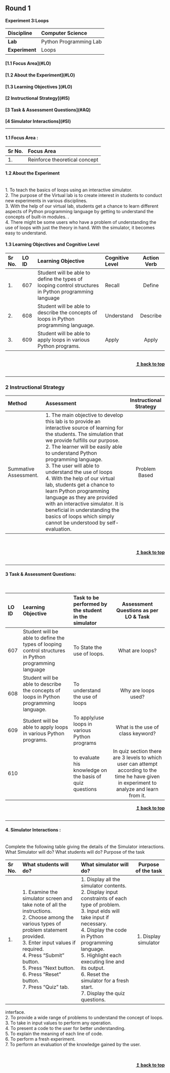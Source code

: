 ## Round 1

<p align="center">

<b> Experiment 3:Loops </b> <a name="top"></a> <br>


</p>

| <b>Discipline      | </b> Computer Science  |
| :----------------- | :--------------------- |
| <b> Lab</b>        | Python Programming Lab |
| <b> Experiment</b> | Loops                  |

<h4> [1.1 Focus Area](#LO)
<h4> [1.2 About the Experiment](#LO)
<h4> [1.3 Learning Objectives ](#LO)
<h4> [2 Instructional Strategy](#IS)
<h4> [3 Task & Assessment Questions](#AQ)
<h4> [4 Simulator Interactions](#SI)
<hr>

<a name="LO"></a>

#### 1.1 Focus Area : 
Sr No. |  Focus Area
:--|:--|
1. | Reinforce theoretical concept


#### 1.2 About the Experiment

<br/>1. To teach the basics of loops using an interactive simulator.
<br/>2. The purpose of the Virtual lab is to create interest in students to conduct new experiments in various disciplines.
<br/>3. With the help of our virtual lab, students get a chance to learn different aspects of Python programming language by getting to understand the concepts of built-in modules. .
<br/>4. There might be some users who have a problem of understanding the use of loops with just the theory in hand. With the simulator, it becomes easy to understand.

#### 1.3 Learning Objectives and Cognitive Level


Sr No. |  LO ID |    Learning Objective  | Cognitive Level | Action Verb
:--|:--|:--|:--|:-:
1.| 607 | Student will be able to define the types of looping control structures in Python programming language | Recall | Define
2.| 608 | Student will be able to describe the concepts of loops in Python programming language. | Understand| Describe
3.| 609 | Student will be able to apply loops in various Python programs. | Apply | Apply

<br/>
<div align="right">
    <b><a href="#top">↥ back to top</a></b>
</div>
<br/>
<hr>
<a name="IS"></a>
<h3> 2 Instructional Strategy</h3>

Method  | Assessment | Instructional Strategy
:--|:--|:-:
| Summative Assessment.| 1. The main objective to develop this lab is to provide an interactive source of learning for the students. The simulation that we provide fulfills our purpose.<br> 2. The learner will be easily able to understand Python programming language.<br>3. The user will able to understand the use of loops <br>4. With the help of our virtual lab, students get a chance to learn Python programming language as they are provided with an interactive simulator. It is beneficial in understanding the basics of loops which simply cannot be understood by self-evaluation. | Problem Based

<br>
 <div align="justify">
  
<br/>
<div align="right">
    <b><a href="#top">↥ back to top</a></b>
</div>
<br/>
<hr>

<a name="AQ"></a>

#### 3 Task & Assessment Questions:
<br>

LO ID |    Learning Objective  | Task to be performed by <br> the student  in the simulator | Assessment Questions as per LO & Task
:--|:--|:--|:-:
607 | Student will be able to define the types of looping control structures in Python programming language | To State the use of loops. | What are loops?
608 | Student will be able to describe the concepts of loops in Python programming language. | To understand the use of loops | Why are loops used?
609 | Student will be able to apply loops in various Python programs. | To apply/use loops in various Python programs | What is the use of class keyword?
610 | | to evaluate his knowledge on the basis of quiz questions |  In quiz section there are 3 levels to which user can attempt according to the time he have given in experiment to analyze and learn from it.

<div align="right">
    <b><a href="#top">↥ back to top</a></b>
</div>
<br/>
<hr>

<a name="AQ"></a>

#### 4. Simulator Interactions :

<br>Complete the following table giving the details of the Simulator interactions.
What Simulator will do? What students will do? Purpose of the task

| Sr No. | What students will do?                                              | What simulator will do?                          |                                  Purpose of the task                                   |
| :----- | :------------------------------------------------------------------ | :----------------------------------------------- | :------------------------------------------------------------------------------------: |
| 1. | 1.  Examine the simulator screen and take note of all the instructions. <br> 2.  Choose among the various types of problem statement provided.<br> 3.  Enter input values if required.<br>4. Press “Submit” button.<br>5. Press “Next button.<br>6. Press “Reset" button.<br>7. Press “Quiz” tab.|1.  Display all the simulator contents.<br>2. Display input constraints of each type of problem.<br>3. Input elds will take input if necessary.<br>4.  Display the code in Python programming language.<br>5.  Highlight each executing line and its output.<br>6. Reset the simulator for a fresh start.<br>7.  Display the quiz questions. | 1.  Display simulator
interface.<br>2.  To provide a wide range of problems to understand the concept of loops.<br>3.  To take in input values to perform any operation.<br> 4. To present a code to the user for better understanding. <br>5.  To explain the meaning of each line of code. <br>6. To perform a fresh experiment.<br> 7.  To perform an evaluation of the knowledge gained by the user.

 <br>

 <br/>
<div align="right">
    <b><a href="#top">↥ back to top</a></b>
</div>
<br/>
